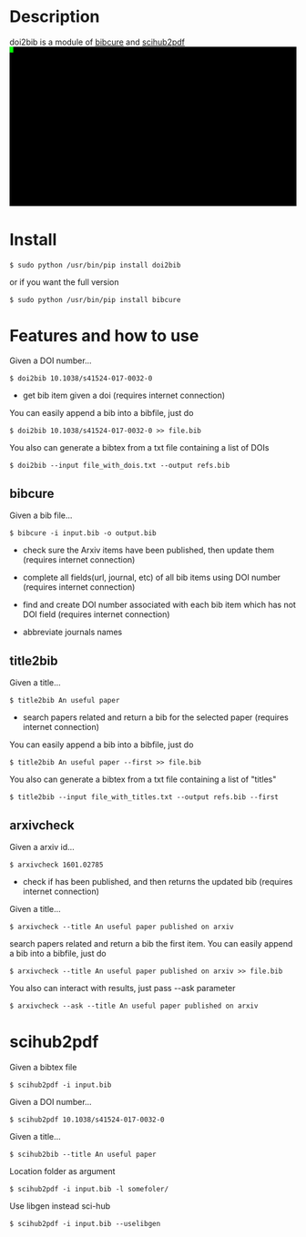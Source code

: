 # Description
doi2bib is a module of [bibcure](https://github.com/bibcure/bibcure) and [scihub2pdf](https://github.com/bibcure/scihub2pdf)
![](https://raw.githubusercontent.com/bibcure/logo/master/gifs/doi2bib.gif) 

# Install

```
$ sudo python /usr/bin/pip install doi2bib
```
or if you want the full version

```
$ sudo python /usr/bin/pip install bibcure
```
# Features and how to use


Given a DOI number...

```
$ doi2bib 10.1038/s41524-017-0032-0
```

* get bib item given a doi (requires internet connection)

You can easily append
a bib into a bibfile, just do

```
$ doi2bib 10.1038/s41524-017-0032-0 >> file.bib
```

You also can generate a bibtex from a txt file containing a list of DOIs

```
$ doi2bib --input file_with_dois.txt --output refs.bib
```

## bibcure

Given a bib file...

```
$ bibcure -i input.bib -o output.bib
```

* check sure the Arxiv items have been published, then update them (requires
internet connection)

* complete all fields(url, journal, etc) of all bib items using DOI number (requires
internet connection)

* find and create DOI number associated with each bib item which has not
DOI field (requires internet connection)

* abbreviate journals names


## title2bib

Given a title...

```
$ title2bib An useful paper
```

* search papers related and return a bib for the selected paper (requires
internet connection)

You can easily append
a bib into a bibfile, just do

```
$ title2bib An useful paper --first >> file.bib
```

You also can generate a bibtex from a txt file containing a list of "titles"

```
$ title2bib --input file_with_titles.txt --output refs.bib --first
```

## arxivcheck

Given a arxiv id...

```
$ arxivcheck 1601.02785
```

* check if has been published, and then returns the updated bib (requires internet connection)

Given a title...

```
$ arxivcheck --title An useful paper published on arxiv
```

search papers related and return a bib the first item.
You can easily append a bib into a bibfile, just do

```
$ arxivcheck --title An useful paper published on arxiv >> file.bib
```

You also can interact with results, just pass --ask parameter

```
$ arxivcheck --ask --title An useful paper published on arxiv
```

# scihub2pdf

Given a bibtex file

```
$ scihub2pdf -i input.bib
```

Given a DOI number...

```
$ scihub2pdf 10.1038/s41524-017-0032-0
```

Given a title...

```
$ scihub2bib --title An useful paper
```

Location folder as argument

```
$ scihub2pdf -i input.bib -l somefoler/
```

Use libgen instead sci-hub

```
$ scihub2pdf -i input.bib --uselibgen
```
